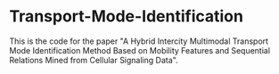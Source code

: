 # Transport-Mode-Identification
This is the code for the paper "A Hybrid Intercity Multimodal Transport Mode Identification Method Based on Mobility Features and Sequential Relations Mined from Cellular Signaling Data".
